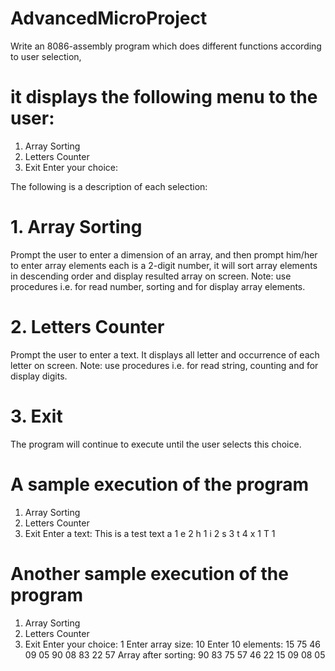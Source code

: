 # AdvancedMicroProject

Write an 8086-assembly program which does different functions according to user selection, 
# it displays the following menu to the user:
1. Array Sorting
2. Letters Counter
3. Exit
Enter your choice:

The following is a description of each selection:
# 1. Array Sorting
Prompt the user to enter a dimension of an array, 
and then prompt him/her to enter array elements each is a 2-digit number, 
it will sort array elements in descending order and display resulted array on screen.
Note: use procedures i.e. for read number, sorting and for display array elements.
# 2. Letters Counter
Prompt the user to enter a text. It displays all letter and occurrence of each letter on screen.
Note: use procedures i.e. for read string, counting and for display digits.
# 3. Exit
The program will continue to execute until the user selects this choice.

# A sample execution of the program

1. Array Sorting
2. Letters Counter
3. Exit
Enter a text: This is a test text
a 1
e 2
h 1
i 2
s 3
t 4
x 1
T 1
# Another sample execution of the program

1. Array Sorting
2. Letters Counter
3. Exit
Enter your choice: 1
Enter array size: 10
Enter 10 elements:
15 75 46 09 05 90 08 83 22 57
Array after sorting:
90 83 75 57 46 22 15 09 08 05
